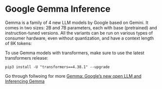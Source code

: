 # Google Gemma Inference
Gemma is a family of 4 new LLM models by Google based on Gemini. It comes in two sizes: 2B and 7B parameters, each with base (pretrained) and instruction-tuned versions. All the variants can be run on various types of consumer hardware, even without quantization, and have a context length of 8K tokens:

To use Gemma models with transformers, make sure to use the latest transformers release:
```
pip3 install -U "transformers==4.38.1" --upgrade
```
Go through follwoing for more
[Gemma: Google’s new open LLM and Inferencing Gemma](https://medium.com/@iamajithkumar/gemma-googles-new-open-llm-and-inferencing-gemma-2f361d474533)
